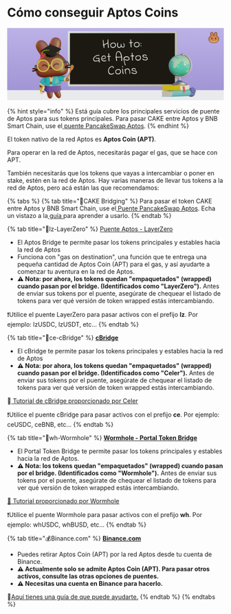# Cómo conseguir Aptos Coins

![](<../../.gitbook/assets/0 (4) (1)>)

{% hint style="info" %}
Está guía cubre los principales servicios de puente de Aptos para sus tokens principales. Para pasar CAKE entre Aptos y BNB Smart Chain, use el[ puente PancakeSwap Aptos](https://bridge.pancakeswap.finance/aptos).
{% endhint %}

El token nativo de la red Aptos es **Aptos Coin (APT)**.

Para operar en la red de Aptos, necesitarás pagar el gas, que se hace con APT.

También necesitarás que los tokens que vayas a intercambiar o poner en stake, estén en la red de Aptos. Hay varias maneras de llevar tus tokens a la red de Aptos, pero acá están las que recomendamos:

{% tabs %}
{% tab title="🥞CAKE Bridging" %}
Para pasar el token CAKE entre Aptos y BNB Smart Chain, use el[ Puente PancakeSwap Aptos](https://bridge.pancakeswap.finance/aptos). Echa un vistazo a la[ guía ](https://docs.pancakeswap.finance/get-started-aptos/cake-bridging-guide)para aprender a usarlo.
{% endtab %}

{% tab title="🌉lz-LayerZero" %}
[Puente Aptos - LayerZero](https://theaptosbridge.com/bridge)

* El Aptos Bridge te permite pasar los tokens principales y estables hacia la red de Aptos
* Funciona con "gas on destination", una función que te entrega una pequeña cantidad de Aptos Coin (APT) para el gas, y así ayudarte a comenzar tu aventura en la red de Aptos.
* **⚠️ Nota: por ahora, los tokens quedan "empaquetados" (wrapped) cuando pasan por el bridge. (Identificados como "LayerZero").** Antes de enviar sus tokens por el puente, asegúrate de chequear el listado de tokens para ver qué versión de token wrapped estás intercambiando.

❗Utilice el puente LayerZero para pasar activos con el prefijo **lz**. Por ejemplo: lzUSDC, lzUSDT, etc...
{% endtab %}

{% tab title="🌉ce-cBridge" %}
[**cBridge**](https://cbridge.celer.network/1/12360001/)

* El cBridge te permite pasar los tokens principales y estables hacia la red de Aptos
* **⚠️ Nota: por ahora, los tokens quedan "empaquetados" (wrapped) cuando pasan por el bridge. (Identificados como "Celer").** Antes de enviar sus tokens por el puente, asegúrate de chequear el listado de tokens para ver qué versión de token wrapped estás intercambiando.

**📖**[ Tutorial de cBridge proporcionado por Celer](https://cbridge-docs.celer.network/tutorial/cross-chain-transfer)

❗Utilice el puente cBridge para pasar activos con el prefijo **ce**. Por ejemplo: ceUSDC, ceBNB, etc…
{% endtab %}

{% tab title="🌉wh-Wormhole" %}
[**Wormhole - Portal Token Bridge**](https://www.portalbridge.com/#/transfer)

* El Portal Token Bridge te permite pasar los tokens principales y estables hacia la red de Aptos.
* **⚠️ Nota: los tokens quedan "empaquetados" (wrapped) cuando pasan por el bridge. (Identificados como "Wormhole").** Antes de enviar sus tokens por el puente, asegúrate de chequear el listado de tokens para ver qué versión de token wrapped estás intercambiando.

[📖 Tutorial proporcionado por Wormhole](https://docs.wormhole.com/wormhole/video-tutorial-how-to-use-portal)

❗Utilice el puente Wormhole para pasar activos con el prefijo **wh**. Por ejemplo: whUSDC, whBUSD, etc...
{% endtab %}

{% tab title="💰Binance.com" %}
[**Binance.com**](https://github.com/pancakeswap/pancake-document/tree/255db0c7af28df2f9c1209daa5cdbd774490a666/get-started/www.binance.com)

* Puedes retirar Aptos Coin (APT) por la red Aptos desde tu cuenta de Binance.
* **⚠️ Actualmente solo se admite Aptos Coin (APT). Para pasar otros activos, consulte las otras opciones de puentes.**
* **⚠️ Necesitas una cuenta en Binance para hacerlo.**

📖[Aquí tienes una guía de que puede ayudarte.](https://www.binance.com/es-LA/support/faq/c%C3%B3mo-puedo-depositar-retirar-criptomonedas-en-binance-85a1c394ac1d489fb0bfac0ef2fceafd)
{% endtab %}
{% endtabs %}
